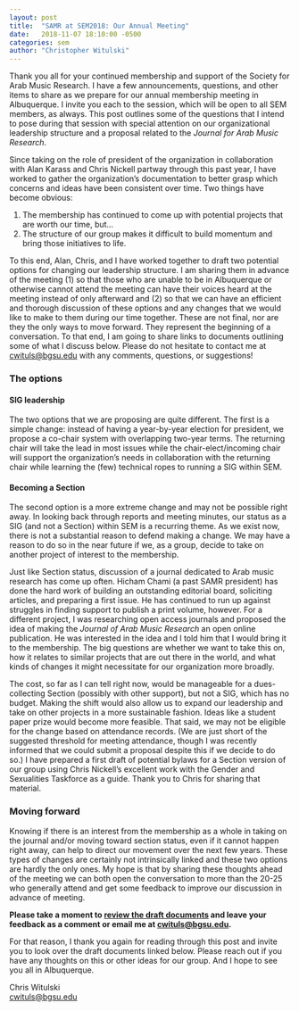 ```yaml
---
layout: post
title:  "SAMR at SEM2018: Our Annual Meeting"
date:   2018-11-07 18:10:00 -0500
categories: sem
author: "Christopher Witulski"
---
```

Thank you all for your continued membership and support of the Society for Arab Music Research. I have a few announcements, questions, and other items to share as we prepare for our annual membership meeting in Albuquerque. I invite you each to the session, which will be open to all SEM members, as always. This post outlines some of the questions that I intend to pose during that session with special attention on our organizational leadership structure and a proposal related to the *Journal for Arab Music Research*.

Since taking on the role of president of the organization in collaboration with Alan Karass and Chris Nickell partway through this past year, I have worked to gather the organization’s documentation to better grasp which concerns and ideas have been consistent over time. Two things have become obvious:

1. The membership has continued to come up with potential projects that are worth our time, but…
2. The structure of our group makes it difficult to build momentum and bring those initiatives to life.

To this end, Alan, Chris, and I have worked together to draft two potential options for changing our leadership structure. I am sharing them in advance of the meeting (1) so that those who are unable to be in Albuquerque or otherwise cannot attend the meeting can have their voices heard at the meeting instead of only afterward and (2) so that we can have an efficient and thorough discussion of these options and any changes that we would like to make to them during our time together. These are not final, nor are they the only ways to move forward. They represent the beginning of a conversation. To that end, I am going to share links to documents outlining some of what I discuss below. Please do not hesitate to contact me at [cwituls@bgsu.edu](mailto:cwituls@bgsu.edu) with any comments, questions, or suggestions!

### The options

#### SIG leadership

The two options that we are proposing are quite different. The first is a simple change: instead of having a year-by-year election for president, we propose a co-chair system with overlapping two-year terms. The returning chair will take the lead in most issues while the chair-elect/incoming chair will support the organization’s needs in collaboration with the returning chair while learning the (few) technical ropes to running a SIG within SEM.

#### Becoming a Section

The second option is a more extreme change and may not be possible right away. In looking back through reports and meeting minutes, our status as a SIG (and not a Section) within SEM is a recurring theme. As we exist now, there is not a substantial reason to defend making a change. We may have a reason to do so in the near future if we, as a group, decide to take on another project of interest to the membership.

Just like Section status, discussion of a journal dedicated to Arab music research has come up often. Hicham Chami (a past SAMR president) has done the hard work of building an outstanding editorial board, soliciting articles, and preparing a first issue. He has continued to run up against struggles in finding support to publish a print volume, however. For a different project, I was researching open access journals and proposed the idea of making the *Journal of Arab Music Research* an open online publication. He was interested in the idea and I told him that I would bring it to the membership. The big questions are whether we want to take this on, how it relates to similar projects that are out there in the world, and what kinds of changes it might necessitate for our organization more broadly.

The cost, so far as I can tell right now, would be manageable for a dues-collecting Section (possibly with other support), but not a SIG, which has no budget. Making the shift would also allow us to expand our leadership and take on other projects in a more sustainable fashion. Ideas like a student paper prize would become more feasible. That said, we may not be eligible for the change based on attendance records. (We are just short of the suggested threshold for meeting attendance, though I was recently informed that we could submit a proposal despite this if we decide to do so.) I have prepared a first draft of potential bylaws for a Section version of our group using Chris Nickell’s excellent work with the Gender and Sexualities Taskforce as a guide. Thank you to Chris for sharing that material.

### Moving forward

Knowing if there is an interest from the membership as a whole in taking on the journal and/or moving toward section status, even if it cannot happen right away, can help to direct our movement over the next few years. These types of changes are certainly not intrinsically linked and these two options are hardly the only ones. My hope is that by sharing these thoughts ahead of the meeting we can both open the conversation to more than the 20-25 who generally attend and get some feedback to improve our discussion in advance of meeting.

**Please take a moment to [review the draft documents](https://docs.google.com/document/d/1J43d-BfxUzDfCLsLkNUFR8cs1Qs1A2vDQZPVfigEv_4/edit?usp=sharing) and leave your feedback as a comment or email me at [cwituls@bgsu.edu](mailto:cwituls@bgsu.edu).**

For that reason, I thank you again for reading through this post and invite you to look over the draft documents linked below. Please reach out if you have any thoughts on this or other ideas for our group. And I hope to see you all in Albuquerque.

Chris Witulski  
[cwituls@bgsu.edu](mailto:cwituls@bgsu.edu)
